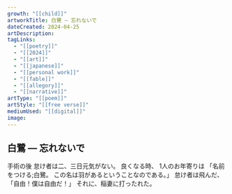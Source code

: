 ```yaml
---
growth: "[[child]]"
artworkTitle: 白鷺 — 忘れないで
dateCreated: 2024-04-25
artDescription:
tagLinks:
  - "[[poetry]]"
  - "[[2024]]"
  - "[[art]]"
  - "[[japanese]]"
  - "[[personal work]]"
  - "[[fable]]"
  - "[[allegory]]"
  - "[[narrative]]"
artType: "[[poem]]"
artStyle: "[[free verse]]"
mediumUsed: "[[digital]]"
image:
---
```

## 白鷺 — 忘れないで

手術の後
怠け者は二、三日元気がない。
良くなる時、
1人のお年寄りは
「名前をつける;白鷺。
この名は羽があるということなのである。」
怠け者は飛んだ、
「自由！僕は自由だ！」
それに、稲妻に打ったれた。
